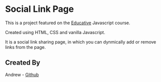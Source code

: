 # Social Link Page

This is a project featured on the [Educative](www.educative.io) Javascript course.

Created using HTML, CSS and vanilla Javascript. 

It is a social link sharing page, in which you can dynmically add or remove links from the page.

## Created By

Andrew - [Github](http://github.com/AndyDreww)
